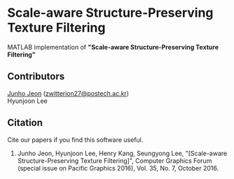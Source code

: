 # Scale-aware Structure-Preserving Texture Filtering
MATLAB implementation of <b>"Scale-aware Structure-Preserving Texture Filtering"</b>

## Contributors
[Junho Jeon](https://sites.google.com/site/zwitterion27/) (zwitterion27@postech.ac.kr)<br>
Hyunjoon Lee

## Citation
Cite our papers if you find this software useful.<br>
1. Junho Jeon, Hyunjoon Lee, Henry Kang, Seungyong Lee, "[Scale-aware Structure-Preserving Texture Filtering]", Computer Graphics Forum (special issue on Pacific Graphics 2016), Vol. 35, No. 7, October 2016.
